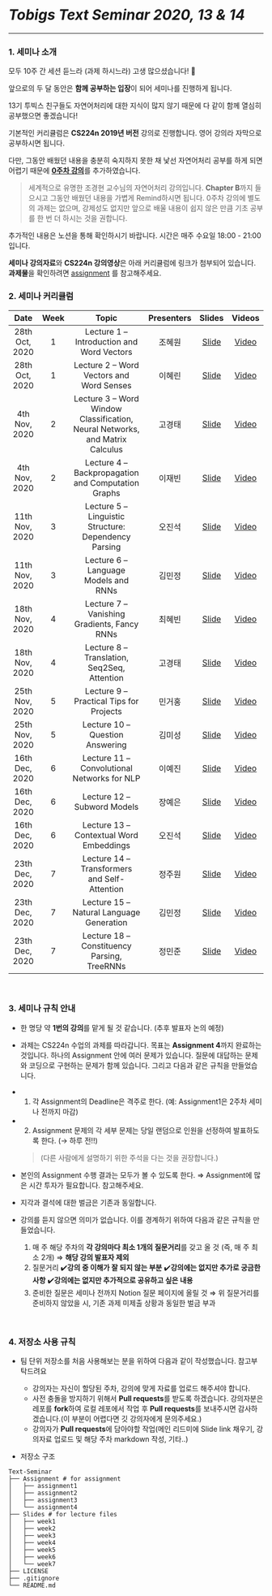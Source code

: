 # *Tobigs Text Seminar 2020, 13 & 14*
---------------

### 1. 세미나 소개

 모두 10주 간 세션 듣느라 (과제 하시느라) 고생 많으셨습니다! 😬 

앞으로의 두 달 동안은 **함께 공부하는 입장**이 되어 세미나를 진행하게 됩니다.

13기 투빅스 친구들도 자연어처리에 대한 지식이 많지 않기 때문에 다 같이 함께 열심히 공부했으면 좋겠습니다!

기본적인 커리큘럼은 **CS224n 2019년 버전** 강의로 진행합니다. 영어 강의라 자막으로 공부하시면 됩니다.

다만, 그동안 배웠던 내용을 충분히 숙지하지 못한 채 낯선 자연어처리 공부를 하게 되면 어렵기 때문에 
[**0주차 강의**](https://www.edwith.org/deepnlp/joinLectures/17363)를 추가하였습니다.
> 세계적으로 유명한 조경현 교수님의 자연어처리 강의입니다. **Chapter B**까지 들으시고 그동안 배웠던 내용을 가볍게 Remind하시면 됩니다. 0주차 강의에 별도의 과제는 없으며, 강제성도 없지만 앞으로 배울 내용이 쉽지 않은 만큼 기초 공부를 한 번 더 하시는 것을 권합니다.

추가적인 내용은 노션을 통해 확인하시기 바랍니다. 시간은 매주 수요일 18:00 - 21:00 입니다.

**세미나 강의자료**와 **CS224n 강의영상**은 아래 커리큘럼에 링크가 첨부되어 있습니다. **과제물**을 확인하려면 [assignment](https://github.com/Tobigs-team/Text-Seminar/tree/master/Assignment) 를 참고해주세요.
<br/>

### 2. 세미나 커리큘럼

|       Date       | Week | Topic | Presenters | Slides | Videos |
|:----------------:|:------:|:----------------------------------------:|:----------:|:------:|:------:
| 28th Oct, 2020 | 1 | Lecture 1 – Introduction and Word Vectors | 조혜원 | [Slide](https://github.com/Tobigs-team/Text-Seminar/blob/master/Slides/week1/CS224n_Lecture1.pdf) | [Video](https://www.youtube.com/watch?v=8rXD5-xhemo&list=PLoROMvodv4rOhcuXMZkNm7j3fVwBBY42z&ab_channel=stanfordonline)
| 28th Oct, 2020 | 1 | Lecture 2 – Word Vectors and Word Senses | 이혜린 | [Slide](https://github.com/Tobigs-team/blob/master/Slides/week1/CS224n_Lecture2.pdf) | [Video](https://www.youtube.com/watch?v=kEMJRjEdNzM&list=PLoROMvodv4rOhcuXMZkNm7j3fVwBBY42z&index=2&ab_channel=stanfordonline)
| 4th Nov, 2020 | 2 | Lecture 3 – Word Window Classification, Neural Networks, and Matrix Calculus | 고경태 | [Slide](https://github.com/Tobigs-team/Text-Seminar/blob/master/Slides/week2/CS224N_lecture3.pdf) | [Video](https://www.youtube.com/watch?v=8CWyBNX6eDo&list=PLoROMvodv4rOhcuXMZkNm7j3fVwBBY42z&index=3&ab_channel=stanfordonline)
| 4th Nov, 2020 | 2 | Lecture 4 – Backpropagation and Computation Graphs | 이재빈 | [Slide](https://github.com/Tobigs-team/Text-Seminar/blob/master/Slides/week2/CS224n_Lecture4.pdf) | [Video](https://www.youtube.com/watch?v=yLYHDSv-288&list=PLoROMvodv4rOhcuXMZkNm7j3fVwBBY42z&index=4&ab_channel=stanfordonline)
| 11th Nov, 2020 | 3 | Lecture 5 – Linguistic Structure: Dependency Parsing | 오진석 | [Slide](https://github.com/Tobigs-team/Text-Seminar/blob/master/Slides/week3/CS224n_Lecture5.pdf) | [Video](https://www.youtube.com/watch?v=nC9_RfjYwqA&list=PLoROMvodv4rOhcuXMZkNm7j3fVwBBY42z&index=5&ab_channel=stanfordonline)
| 11th Nov, 2020 | 3 | Lecture 6 – Language Models and RNNs | 김민정 | [Slide](https://github.com/Tobigs-team/Text-Seminar/blob/master/Slides/week3/CS224n_Lecture6.pdf) | [Video](https://www.youtube.com/watch?v=iWea12EAu6U&list=PLoROMvodv4rOhcuXMZkNm7j3fVwBBY42z&index=6&ab_channel=stanfordonline)
| 18th Nov, 2020 | 4 | Lecture 7 – Vanishing Gradients, Fancy RNNs | 최혜빈 | [Slide](https://github.com/Tobigs-team/Text-Seminar/blob/master/Slides/week4/CS224N_Lecture7.pdf) | [Video](https://www.youtube.com/watch?v=QEw0qEa0E50&list=PLoROMvodv4rOhcuXMZkNm7j3fVwBBY42z&index=7&ab_channel=stanfordonline)
| 18th Nov, 2020 | 4 | Lecture 8 – Translation, Seq2Seq, Attention | 고경태 | [Slide](https://github.com/Tobigs-team/Text-Seminar/blob/master/Slides/week4/CS224n_Lecture8.pdf) | [Video](https://www.youtube.com/watch?v=XXtpJxZBa2c&list=PLoROMvodv4rOhcuXMZkNm7j3fVwBBY42z&index=8&ab_channel=stanfordonline)
| 25th Nov, 2020 | 5 | Lecture 9 – Practical Tips for Projects | 민거홍 | [Slide](https://github.com/Tobigs-team/Text-Seminar/blob/master/Slides/week5/CS224n_Lecture9.pdf) | [Video](https://www.youtube.com/watch?v=fyqm8fRDgl0&list=PLoROMvodv4rOhcuXMZkNm7j3fVwBBY42z&index=9&ab_channel=stanfordonline)
| 25th Nov, 2020 | 5 | Lecture 10 – Question Answering | 김미성 | [Slide](https://github.com/Tobigs-team/Text-Seminar/blob/master/Slides/week5/CS224n_Lecture10.pdf) | [Video](https://www.youtube.com/watch?v=yIdF-17HwSk&list=PLoROMvodv4rOhcuXMZkNm7j3fVwBBY42z&index=10&ab_channel=stanfordonline)
| 16th Dec, 2020 | 6 | Lecture 11 – Convolutional Networks for NLP | 이예진 | [Slide](https://github.com/Tobigs-team/Text-Seminar/blob/master/Slides/week6/CS224N_Lecture11.pdf) | [Video](https://www.youtube.com/watch?v=EAJoRA0KX7I&list=PLoROMvodv4rOhcuXMZkNm7j3fVwBBY42z&index=11&ab_channel=stanfordonline)
| 16th Dec, 2020 | 6 | Lecture 12 – Subword Models | 장예은 | [Slide](https://github.com/Tobigs-team/Text-Seminar/blob/master/Slides/week6/CS224n_Lecture12.pdf) | [Video](https://www.youtube.com/watch?v=9oTHFx0Gg3Q&list=PLoROMvodv4rOhcuXMZkNm7j3fVwBBY42z&index=12&ab_channel=stanfordonline)
| 16th Dec, 2020 | 6 | Lecture 13 – Contextual Word Embeddings | 오진석 | [Slide](https://github.com/Tobigs-team/Text-Seminar/blob/master/Slides/week6/CS224n_Lecture13.pdf) | [Video](https://www.youtube.com/watch?v=S-CspeZ8FHc&list=PLoROMvodv4rOhcuXMZkNm7j3fVwBBY42z&index=13&ab_channel=stanfordonline)
| 23th Dec, 2020 | 7 | Lecture 14 – Transformers and Self-Attention | 정주원 | [Slide](https://github.com/Tobigs-team/Text-Seminar/blob/master/Slides/week7/CS224n_Lecture14.pdf) | [Video](https://www.youtube.com/watch?v=5vcj8kSwBCY&list=PLoROMvodv4rOhcuXMZkNm7j3fVwBBY42z&index=14&ab_channel=stanfordonline)
| 23th Dec, 2020 | 7 | Lecture 15 – Natural Language Generation | 김민정 | [Slide](https://github.com/Tobigs-team/Text-Seminar/blob/master/Slides/week7/CS224n_Lecture15.pdf) | [Video](https://www.youtube.com/watch?v=4uG1NMKNWCU&list=PLoROMvodv4rOhcuXMZkNm7j3fVwBBY42z&index=15&ab_channel=stanfordonline)
| 23th Dec, 2020 | 7 | Lecture 18 – Constituency Parsing, TreeRNNs | 정민준 | [Slide](https://github.com/Tobigs-team/Text-Seminar/blob/master/Slides/week7/CS224n_Lecture18.pdf) | [Video](https://www.youtube.com/watch?v=6Z4A3RSf-HY&list=PLoROMvodv4rOhcuXMZkNm7j3fVwBBY42z&index=18&ab_channel=stanfordonline)
<br/>

### 3. 세미나 규칙 안내

- 한 명당 약 **1번의 강의**를 맡게 될 것 같습니다. (추후 발표자 논의 예정)

- 과제는 CS224n 수업의 과제를 따라갑니다. 목표는 **Assignment 4**까지 완료하는 것입니다.
  하나의 Assignment 안에 여러 문제가 있습니다. 질문에 대답하는 문제와 코딩으로 구현하는 문제가 함께 있습니다. 그리고 다음과 같은 규칙을 만들었습니다.

- 1. 각 Assignment의 Deadline은 격주로 한다. (예: Assignment1은 2주차 세미나 전까지 마감)

- 2. Assignment 문제의 각 세부 문제는 당일 랜덤으로 인원을 선정하여 발표하도록 한다. (→ 하루 전!!)

    > (다른 사람에게 설명하기 위한 주석을 다는 것을 권장합니다.)

- 본인의 Assignment 수행 결과는 모두가 볼 수 있도록 한다.  ⇒ Assignment에 많은 시간 투자가 필요합니다. 참고해주세요.

- 지각과 결석에 대한 벌금은 기존과 동일합니다.

- 강의를 듣지 않으면 의미가 없습니다. 이를 경계하기 위하여 다음과 같은 규칙을 만들었습니다.
    1. 매 주 해당 주차의 **각 강의마다 최소 1개의 질문거리**를 갖고 올 것 (즉, 매 주 최소 2개) 
    ⇒ **해당 강의 발표자 제외**
    2. 질문거리
    ✔️**강의 중 이해가 잘 되지 않는 부분**
    ✔️**강의에는 없지만 추가로 궁금한 사항**
    ✔️**강의에는 없지만 추가적으로 공유하고 싶은 내용**
    3. 준비한 질문은 세미나 전까지 Notion 질문 페이지에 올릴 것
    ⇒ 위 질문거리를 준비하지 않았을 시, 기존 과제 미제출 상황과 동일한 벌금 부과
<br/>

### 4. 저장소 사용 규칙

- 팀 단위 저장소를 처음 사용해보는 분을 위하여 다음과 같이 작성했습니다. 참고부탁드려요
  - 강의자는 자신이 할당된 주차, 강의에 맞게 자료를 업로드 해주셔야 합니다.
  - 사전 충돌을 방지하기 위해서 **Pull requests**를 받도록 하겠습니다. 강의자분은 레포를 **fork**하여 로컬 레포에서 작업 후 **Pull requests**를 보내주시면 감사하겠습니다.(이 부분이 어렵다면 깃 강의자에게 문의주세요.)
  - 강의자가 **Pull requests**에 담아야할 작업(메인 리드미에 Slide link 채우기, 강의자료 업로드 및 해당 주차 markdown 작성, 기타..)

- 저장소 구조

```
Text-Seminar
├── Assignment # for assignment
│   ├── assignment1
│   ├── assignment2
│   ├── assignment3
│   └── assignment4
├── Slides # for lecture files
│   ├── week1
│   ├── week2
│   ├── week3
│   ├── week4
│   ├── week5
│   ├── week6
│   └── week7
├── LICENSE
├── .gitignore
└── README.md
```
